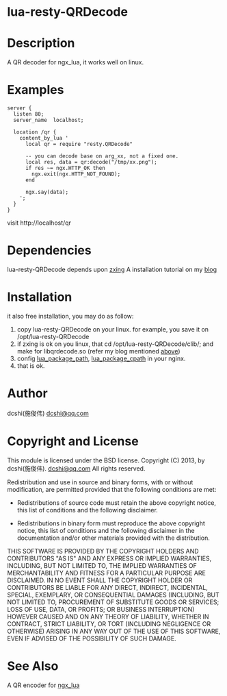 lua-resty-QRDecode
==================

Description
===========
                                                                                                                                                  
A QR decoder for ngx_lua, it works well on linux.

Examples
========

    server {
      listen 80; 
      server_name  localhost; 
  
	  location /qr {
        content_by_lua '
		  local qr = require "resty.QRDecode"                                                           

		  -- you can decode base on arg_xx, not a fixed one.
		  local res, data = qr:decode("/tmp/xx.png");
		  if res ~= ngx.HTTP_OK then
    		ngx.exit(ngx.HTTP_NOT_FOUND);
		  end

		  ngx.say(data);
		';
      } 
    }
   
visit http://localhost/qr
    
Dependencies
============
lua-resty-QRDecode depends upon [zxing](http://code.google.com/p/zxing/) 
A installation tutorial on my [blog](http://www.dcshi.com/?p=193)

Installation
============
it also free installation, you may do as follow:
  1. copy lua-resty-QRDecode on your linux. for example, you save it on /opt/lua-resty-QRDecode
  2. if zxing is ok on you linux, that cd /opt/lua-resty-QRDecode/clib/; and make for libqrdecode.so (refer my blog mentioned [above](http://www.dcshi.com/?p=193))
  3. config [lua_package_path](http://wiki.nginx.org/HttpLuaModule#lua_package_cpath), [lua_package_cpath](http://wiki.nginx.org/HttpLuaModule#lua_package_cpath) in your nginx.
  4. that is ok. 

Author
======
dcshi(施俊伟) <dcshi@qq.com>

Copyright and License
=====================
This module is licensed under the BSD license.
Copyright (C) 2013, by dcshi(施俊伟). <dcshi@qq.com>
All rights reserved.

Redistribution and use in source and binary forms, with or without modification, are permitted provided that the following conditions are met:

  * Redistributions of source code must retain the above copyright notice, this list of conditions and the following disclaimer.

  * Redistributions in binary form must reproduce the above copyright notice, this list of conditions and 
	  the following disclaimer in the documentation and/or other materials provided with the distribution.

THIS SOFTWARE IS PROVIDED BY THE COPYRIGHT HOLDERS AND CONTRIBUTORS "AS IS" AND ANY EXPRESS OR IMPLIED WARRANTIES, 
INCLUDING, BUT NOT LIMITED TO, THE IMPLIED WARRANTIES OF MERCHANTABILITY AND FITNESS FOR A PARTICULAR PURPOSE ARE DISCLAIMED. 
IN NO EVENT SHALL THE COPYRIGHT HOLDER OR CONTRIBUTORS BE LIABLE FOR ANY DIRECT, INDIRECT, INCIDENTAL, SPECIAL, EXEMPLARY, 
OR CONSEQUENTIAL DAMAGES (INCLUDING, BUT NOT LIMITED TO, PROCUREMENT OF SUBSTITUTE GOODS OR SERVICES; LOSS OF USE, DATA, OR PROFITS; 
OR BUSINESS INTERRUPTION) HOWEVER CAUSED AND ON ANY THEORY OF LIABILITY, WHETHER IN CONTRACT, STRICT LIABILITY, 
OR TORT (INCLUDING NEGLIGENCE OR OTHERWISE) ARISING IN ANY WAY OUT OF THE USE OF THIS SOFTWARE, EVEN IF ADVISED OF THE POSSIBILITY OF SUCH DAMAGE.

See Also
========
A QR encoder for [ngx_lua](https://github.com/dcshi/lua-resty-QRcode)
